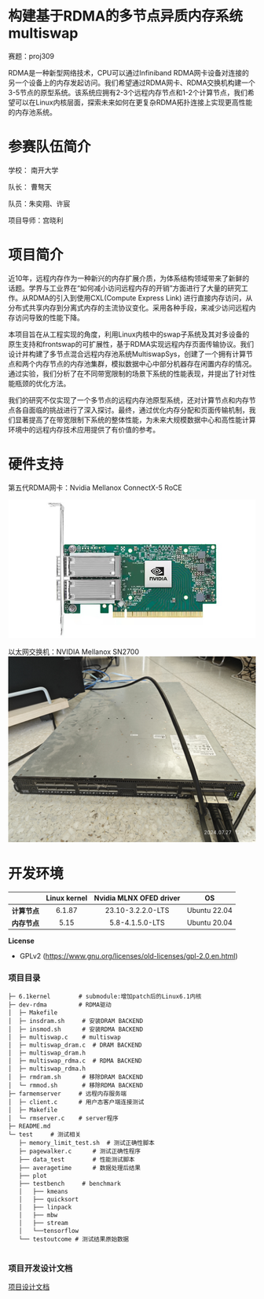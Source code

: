 # 构建基于RDMA的多节点异质内存系统 multiswap
赛题：proj309

RDMA是一种新型网络技术，CPU可以通过Infiniband RDMA网卡设备对连接的另一个设备上的内存发起访问。我们希望通过RDMA网卡、RDMA交换机构建一个3-5节点的原型系统。该系统应拥有2-3个远程内存节点和1-2个计算节点，我们希望可以在Linux内核层面，探索未来如何在更复杂RDMA拓扑连接上实现更高性能的内存池系统。


# 参赛队伍简介
学校： 南开大学

队长： 曹骜天

队员：朱奕翔、许宸

项目导师：宫晓利

# 项目简介
近10年，远程内存作为一种新兴的内存扩展介质，为体系结构领域带来了新鲜的话题。学界与工业界在“如何减小访问远程内存的开销”方面进行了大量的研究工作。从RDMA的引入到使用CXL(Compute Express Link) 进行直接内存访问，从分布式共享内存到分离式内存的主流协议变化。采用各种手段，来减少访问远程内存访问导致的性能下降。

本项目旨在从工程实现的角度，利用Linux内核中的swap子系统及其对多设备的原生支持和frontswap的可扩展性，基于RDMA实现远程内存页面传输协议。我们设计并构建了多节点混合远程内存池系统MultiswapSys，创建了一个拥有计算节点和两个内存节点的内存池集群，模拟数据中心中部分机器存在闲置内存的情况。通过实验，我们分析了在不同带宽限制的场景下系统的性能表现，并提出了针对性能瓶颈的优化方法。

我们的研究不仅实现了一个多节点的远程内存池原型系统，还对计算节点和内存节点各自面临的挑战进行了深入探讨。最终，通过优化内存分配和页面传输机制，我们显著提高了在带宽限制下系统的整体性能，为未来大规模数据中心和高性能计算环境中的远程内存技术应用提供了有价值的参考。

# 硬件支持
第五代RDMA网卡：Nvidia Mellanox ConnectX-5 RoCE

![alt text](./image/image.png)

以太网交换机：NVIDIA Mellanox SN2700
![alt text](./image/Switch.jpg)

# 开发环境
|     | Linux kernel  | Nvidia MLNX OFED driver  | OS  |
|:---------:|:--------:|:--------:|:--------:|
| **计算节点**   | 6.1.87  | 23.10-3.2.2.0-LTS  | Ubuntu 22.04  |
| **内存节点**   | 5.15  | 5.8-4.1.5.0-LTS  | Ubuntu 20.04  |





**License**
- GPLv2 (https://www.gnu.org/licenses/old-licenses/gpl-2.0.en.html)

### 项目目录
```shell
├─ 6.1kernel        # submodule:增加patch后的Linux6.1内核
├─ dev-rdma         # RDMA驱动
│  ├─ Makefile       
│  ├─ insdram.sh     # 安装DRAM BACKEND
│  ├─ insmod.sh      # 安装RDMA BACKEND
│  ├─ multiswap.c    # multiswap
│  ├─ multiswap_dram.c  # DRAM BACKEND
│  ├─ multiswap_dram.h
│  ├─ multiswap_rdma.c  # RDMA BACKEND
│  ├─ multiswap_rdma.h
│  ├─ rmdram.sh      # 移除DRAM BACKEND
│  └─ rmmod.sh       # 移除RDMA BACKEND
├─ farmemserver     # 远程内存服务端
│  ├─ client.c      # 用户态客户端连接测试
│  ├─ Makefile
│  └─ rmserver.c    # server程序
├─ README.md
└─ test     # 测试相关
   ├─ memory_limit_test.sh  # 测试正确性脚本
   ├─ pagewalker.c      # 测试正确性程序
   ├── data_test        # 性能测试脚本
   ├── averagetime      # 数据处理后结果
   ├── plot 
   ├── testbench     # benchmark
   │   ├── kmeans     
   │   ├── quicksort
   │   ├── linpack
   │   ├── mbw      
   │   ├── stream
   │   └──tensorflow
   └── testoutcome # 测试结果原始数据
   

```

### 项目开发设计文档
[项目设计文档](https://gitlab.eduxiji.net/T202410055992676/project2210132-233922/-/blob/dev-rdma/设计文档.pdf)